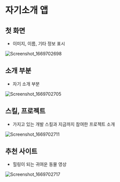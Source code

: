 # 자기소개 앱


## 첫 화면
* 이미지, 이름, 기타 정보 표시


![Screenshot_1669702698](https://user-images.githubusercontent.com/90558511/204465862-a612719b-efba-4158-b318-c55ceabae147.png)


## 소개 부분
* 자기 소개 부분

![Screenshot_1669702705](https://user-images.githubusercontent.com/90558511/204465896-202e7703-7a7d-44e8-b131-8f4d13176052.png)


## 스킬, 프로젝트
* 가지고 있는 개발 스킬과 지금까지 참여한 프로젝트 소개

![Screenshot_1669702711](https://user-images.githubusercontent.com/90558511/204465950-b79e2937-0777-468e-89d6-9125b7fcb279.png)


## 추천 사이트
* 힐링이 되는 귀여운 동물 영상

![Screenshot_1669702717](https://user-images.githubusercontent.com/90558511/204465989-ac6d0fa1-4bd2-491b-9d8a-b76715f3e826.png)
